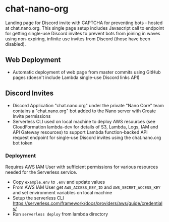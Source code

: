 # chat-nano-org

Landing page for Discord invite with CAPTCHA for preventing bots - hosted at chat.nano.org. This single page setup includes Javascript call to endpoint for getting single-use Discord invites to prevent bots from joining in waves using non-expiring, infinite use invites from Discord (those have been disabled).

## Web Deployment

- Automatic deployment of web page from master commits using GitHub pages (doesn't include Lambda single-use Discord links API)


## Discord Invites

- Discord Application "chat.nano.org" under the private "Nano Core" team contains a "chat.nano.org" bot added to the Nano server with Create Invite permissions
- Serverless CLI used on local machine to deploy AWS resources (see CloudFormation lambda-dev for details of S3, Lambda, Logs, IAM and API Gateway resources) to support Lambda function-backed API request endpoint for single-use Discord invites using the chat.nano.org bot token

### Deployment

Requires AWS IAM User with sufficient permissions for various resources needed for the Serverless service.

- Copy `example.env` to `.env` and update values
- From AWS IAM User get `AWS_ACCESS_KEY_ID` and `AWS_SECRET_ACCESS_KEY` and set environment variables on local machine
- Setup the serverless CLI https://serverless.com/framework/docs/providers/aws/guide/credentials/
- Run `serverless deploy` from lambda directory